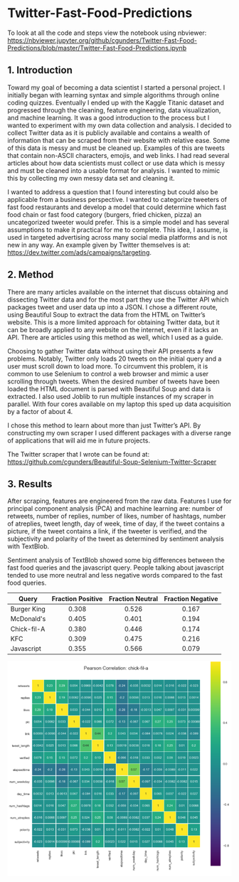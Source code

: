 # Twitter-Fast-Food-Predictions

To look at all the code and steps view the notebook using nbviewer: 
https://nbviewer.jupyter.org/github/cgunders/Twitter-Fast-Food-Predictions/blob/master/Twitter-Fast-Food-Predictions.ipynb

## 1. Introduction

Toward my goal of becoming a data scientist I started a personal project. I initially began with learning syntax and simple algorithms through online coding quizzes. Eventually I ended up with the Kaggle Titanic dataset and progressed through the cleaning, feature engineering, data visualization, and machine learning. It was a good introduction to the process but I wanted to experiment with my own data collection and analysis. I decided to collect Twitter data as it is publicly available and contains a wealth of information that can be scraped from their website with relative ease. Some of this data is messy and must be cleaned up. Examples of this are tweets that contain non-ASCII characters, emojis, and web links. I had read several articles about how data scientists must collect or use data which is messy and must be cleaned into a usable format for analysis. I wanted to mimic this by collecting my own messy data set and cleaning it.
  
I wanted to address a question that I found interesting but could also be applicable from a business perspective. I wanted to categorize tweeters of fast food restaurants and develop a model that could determine which fast food chain or fast food category (burgers, fried chicken, pizza) an uncategorized tweeter would prefer. This is a simple model and has several assumptions to make it practical for me to complete. This idea, I assume, is used in targeted advertising across many social media platforms and is not new in any way. An example given by Twitter themselves is at: https://dev.twitter.com/ads/campaigns/targeting. 
  
## 2. Method
 
There are many articles available on the internet that discuss obtaining and dissecting Twitter data and for the most part they use the Twitter API which packages tweet and user data up into a JSON. I chose a different route, using Beautiful Soup to extract the data from the HTML on Twitter’s website. This is a more limited approach for obtaining Twitter data, but it can be broadly applied to any website on the internet, even if it lacks an API. There are articles using this method as well, which I used as a guide. 
  
Choosing to gather Twitter data without using their API presents a few problems. Notably, Twitter only loads 20 tweets on the initial query and a user must scroll down to load more. To circumvent this problem, it is common to use Selenium to control a web browser and mimic a user scrolling through tweets. When the desired number of tweets have been loaded the HTML document is parsed with Beautiful Soup and data is extracted. I also used Joblib to run multiple instances of my scraper in parallel. With four cores available on my laptop this sped up data acquisition by a factor of about 4.
    
I chose this method to learn about more than just Twitter’s API. By constructing my own scraper I used different packages with a diverse range of applications that will aid me in future projects.

The Twitter scraper that I wrote can be found at: https://github.com/cgunders/Beautiful-Soup-Selenium-Twitter-Scraper
    
## 3. Results

After scraping, features are engineered from the raw data. Features I use for principal component analysis (PCA) and machine learning are: number of retweets, number of replies, number of likes, number of hashtags, number of atreplies, tweet length, day of week, time of day, if the tweet contains a picture, if the tweet contains a link, if the tweeter is verified, and the subjectivity and polarity of the tweet as determined by sentiment analysis with TextBlob. 

Sentiment analysis of TextBlob showed some big differences between the fast food queries and the javascript query. People talking about javascript tended to use more neutral and less negative words compared to the fast food queries.

| Query         |Fraction Positive|Fraction Neutral |Fraction Negative|
|---------------|:---------------:|:---------------:|:---------------:|
|Burger King    |0.308            |0.526            |0.167            |
|McDonald's     |0.405            |0.401            |0.194            |
|Chick-fil-A    |0.380            |0.446            |0.174            |
|KFC            |0.309            |0.475            |0.216            |
|Javascript     |0.355            |0.566            |0.079            |

![alt text](https://github.com/cgunders/Twitter-Fast-Food-Predictions/blob/master/chickfilapcorr.png "Chick-fil-A Pearson Correlation")
